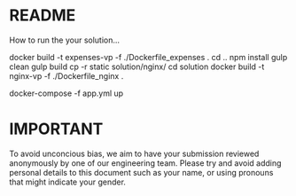 README
====
How to run the your solution...

docker build -t expenses-vp -f ./Dockerfile_expenses .
cd ..
npm install
gulp clean
gulp build
cp -r static solution/nginx/
cd solution
docker build -t nginx-vp -f ./Dockerfile_nginx .

docker-compose -f app.yml up

IMPORTANT
====
To avoid unconcious bias, we aim to have your submission reviewed anonymously by one of our engineering team. Please try and avoid adding personal details to this document such as your name, or using pronouns that might indicate your gender.
